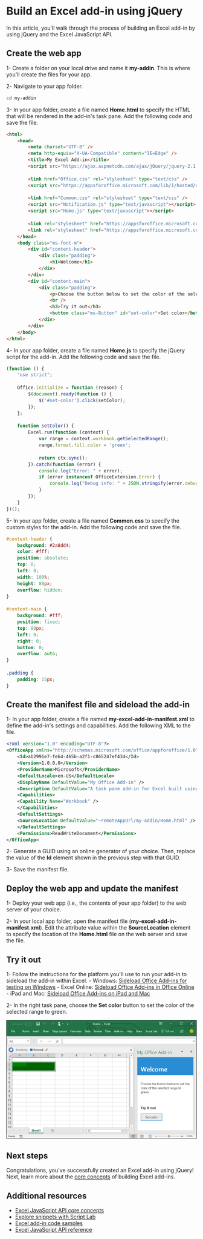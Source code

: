 # Build an Excel add-in using jQuery

In this article, you'll walk through the process of building an Excel add-in by using jQuery and the Excel JavaScript API.

## Create the web app

1- Create a folder on your local drive and name it **my-addin**. This is where you'll create the files for your app.

2- Navigate to your app folder.

```bash
cd my-addin
```

3- In your app folder, create a file named **Home.html** to specify the HTML that will be rendered in the add-in's task pane. Add the following code and save the file.

```html
<html>
    <head>
        <meta charset="UTF-8" />
        <meta http-equiv="X-UA-Compatible" content="IE=Edge" />
        <title>My Excel Add-in</title>
        <script src="https://ajax.aspnetcdn.com/ajax/jQuery/jquery-2.1.4.min.js"></script>

        <link href="Office.css" rel="stylesheet" type="text/css" />
        <script src="https://appsforoffice.microsoft.com/lib/1/hosted/office.js" type="text/javascript"></script>

        <link href="Common.css" rel="stylesheet" type="text/css" />
        <script src="Notification.js" type="text/javascript"></script>
        <script src="Home.js" type="text/javascript"></script>

        <link rel="stylesheet" href="https://appsforoffice.microsoft.com/fabric/1.0/fabric.min.css">
        <link rel="stylesheet" href="https://appsforoffice.microsoft.com/fabric/1.0/fabric.components.min.css">
    </head>
    <body class="ms-font-m">
        <div id="content-header">
            <div class="padding">
                <h1>Welcome</h1>
            </div>
        </div>
        <div id="content-main">
            <div class="padding">
                <p>Choose the button below to set the color of the selected range to green.</p>
                <br />
                <h3>Try it out</h3>
                <button class="ms-Button" id="set-color">Set color</button>
            </div>
        </div>
    </body>
</html>
```

4- In your app folder, create a file named **Home.js** to specify the jQuery script for the add-in. Add the following code and save the file.

```js
(function () {
    "use strict";

    Office.initialize = function (reason) {
        $(document).ready(function () {
            $('#set-color').click(setColor);
        });
    };

    function setColor() {
        Excel.run(function (context) {
            var range = context.workbook.getSelectedRange();
            range.format.fill.color = 'green';

            return ctx.sync();
        }).catch(function (error) {
            console.log("Error: " + error);
            if (error instanceof OfficeExtension.Error) {
                console.log("Debug info: " + JSON.stringify(error.debugInfo));
            }
        });
    }
})();
```

5- In your app folder, create a file named **Common.css** to specify the custom styles for the add-in. Add the following code and save the file.

```css
#content-header {
    background: #2a8dd4;
    color: #fff;
    position: absolute;
    top: 0;
    left: 0;
    width: 100%;
    height: 80px; 
    overflow: hidden;
}

#content-main {
    background: #fff;
    position: fixed;
    top: 80px;
    left: 0;
    right: 0;
    bottom: 0;
    overflow: auto; 
}

.padding {
    padding: 15px;
}
```

## Create the manifest file and sideload the add-in

1- In your app folder, create a file named **my-excel-add-in-manifest.xml** to define the add-in's settings and capabilities. Add the following XML to the file.

```xml
<?xml version="1.0" encoding="UTF-8"?>
<OfficeApp xmlns="http://schemas.microsoft.com/office/appforoffice/1.0" xmlns:xsi="http://www.w3.org/2001/XMLSchema-instance" xsi:type="TaskPaneApp">
    <Id>ab2991e7-fe64-465b-a2f1-c865247ef434</Id>
    <Version>1.0.0.0</Version>
    <ProviderName>Microsoft</ProviderName>
    <DefaultLocale>en-US</DefaultLocale>
    <DisplayName DefaultValue="My Office Add-in" />
    <Description DefaultValue="A task pane add-in for Excel built using jQuery"/>
    <Capabilities>
    <Capability Name="Workbook" />
    </Capabilities>
    <DefaultSettings>
    <SourceLocation DefaultValue="~remoteAppUrl/my-addin/Home.html" />
    </DefaultSettings>
    <Permissions>ReadWriteDocument</Permissions>
</OfficeApp>
```

2- Generate a GUID using an online generator of your choice. Then, replace the value of the **Id** element shown in the previous step with that GUID.

3- Save the manifest file. 

## Deploy the web app and update the manifest

1- Deploy your web app (i.e., the contents of your app folder) to the web server of your choice.

2- In your local app folder, open the manifest file (**my-excel-add-in-manifest.xml**). Edit the attribute value within the **SourceLocation** element to specify the location of the **Home.html** file on the web server and save the file.

## Try it out

1- Follow the instructions for the platform you'll use to run your add-in to sideload the add-in within Excel.
    - Windows: [Sideload Office Add-ins for testing on Windows](../testing/create-a-network-shared-folder-catalog-for-task-pane-and-content-add-ins.md)
    - Excel Online: [Sideload Office Add-ins in Office Online](../testing/sideload-office-add-ins-for-testing.md#sideload-an-office-add-in-on-office-online)
    - iPad and Mac: [Sideload Office Add-ins on iPad and Mac](../testing/sideload-an-office-add-in-on-ipad-and-mac.md)

2- In the right task pane, choose the **Set color** button to set the color of the selected range to green.

![Excel Add-in](../../images/excel_quickstart_addin_1.png)

## Next steps

Congratulations, you've successfully created an Excel add-in using jQuery! Next, learn more about the [core concepts](excel-add-ins-core-concepts.md) of building Excel add-ins.

## Additional resources

* [Excel JavaScript API core concepts](excel-add-ins-core-concepts.md)
* [Explore snippets with Script Lab](https://store.office.com/en-001/app.aspx?assetid=WA104380862&ui=en-US&rs=en-001&ad=US&appredirect=false)
* [Excel add-in code samples](http://dev.office.com/code-samples#?filters=excel,office%20add-ins)
* [Excel JavaScript API reference](../../reference/excel/excel-add-ins-reference-overview.md)
